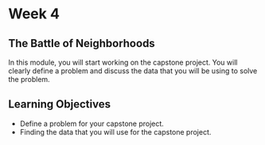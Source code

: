 # Week 4 

## The Battle of Neighborhoods

In this module, you will start working on the capstone project. You will clearly define a problem and discuss the data that you will be using to solve the problem.

## Learning Objectives

- Define a problem for your capstone project.
- Finding the data that you will use for the capstone project.

